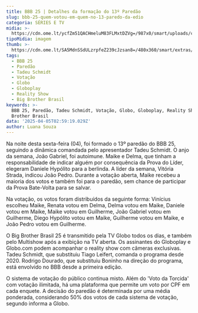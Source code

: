 ```yaml
---
title: BBB 25 | Detalhes da formação do 13º Paredão
slug: bbb-25-quem-votou-em-quem-no-13-paredo-da-edio
categoria: SÉRIES E TV
midia: >-
  https://cdn.ome.lt/ycfZm51QACHmeluM83FLMxtDZVg=/987x0/smart/uploads/conteudo/fotos/bbb25-quem-votou-quem-13-paredao.jpg
tipoMidia: imagem
thumb: >-
  https://cdn.ome.lt/SA5MdnSSdULzrpfeZ239cJzsan8=/480x360/smart/extras/conteudos/bbb25-quem-votou-quem-13-paredao-peq.jpg
tags:
  - BBB 25
  - Paredão
  - Tadeu Schmidt
  - Votação
  - Globo
  - Globoplay
  - Reality Show
  - Big Brother Brasil
keywords: >-
  BBB 25, Paredão, Tadeu Schmidt, Votação, Globo, Globoplay, Reality Show, Big
  Brother Brasil
data: '2025-04-05T02:59:19.029Z'
author: Luana Souza
---
```


Na noite desta sexta-feira (04), foi formado o 13º paredão do BBB 25, seguindo a dinâmica comandada pelo apresentador Tadeu Schmidt. O anjo da semana, João Gabriel, foi autoimune. Maike e Delma, que tinham a responsabilidade de indicar alguém por consequência da Prova do Líder, elegeram Daniele Hypólito para a berlinda. A líder da semana, Vitória Strada, indicou João Pedro. Durante a votação aberta, Maike recebeu a maioria dos votos e também foi para o paredão, sem chance de participar da Prova Bate-Volta para se salvar.

Na votação, os votos foram distribuídos da seguinte forma: Vinícius escolheu Maike, Renata votou em Delma, Delma votou em Maike, Daniele votou em Maike, Maike votou em Guilherme, João Gabriel votou em Guilherme, Diego Hypólito votou em Maike, Guilherme votou em Maike, e João Pedro votou em Guilherme.

O Big Brother Brasil 25 é transmitido pela TV Globo todos os dias, e também pelo Multishow após a exibição na TV aberta. Os assinantes do Globoplay e Globo.com podem acompanhar o reality show com câmeras exclusivas. Tadeu Schmidt, que substituiu Tiago Leifert, comanda o programa desde 2020. Rodrigo Dourado, que substituiu Boninho na direção do programa, está envolvido no BBB desde a primeira edição.

O sistema de votação do público continua misto. Além do 'Voto da Torcida' com votação ilimitada, há uma plataforma que permite um voto por CPF em cada enquete. A decisão do paredão é determinada por uma média ponderada, considerando 50% dos votos de cada sistema de votação, segundo informa a Globo.
